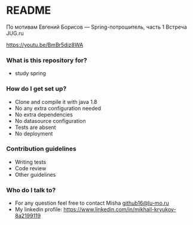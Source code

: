 # README #

По мотивам
Евгений Борисов — Spring-потрошитель, часть 1
Встреча JUG.ru 

https://youtu.be/BmBr5diz8WA

### What is this repository for? ###

* study spring

### How do I get set up? ###

* Clone and compile it with java 1.8
* No any extra configuration needed
* No extra dependencies
* No datasource configuration
* Tests are absent
* No deployment

### Contribution guidelines ###

* Writing tests
* Code review
* Other guidelines

### Who do I talk to? ###

* For any question feel free to contact Misha github16@lu-mo.ru
* My linkedin profile: https://www.linkedin.com/in/mikhail-kryukov-8a2199119